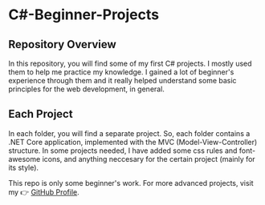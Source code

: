 # C#-Beginner-Projects

## Repository Overview

In this repository, you will find some of my first C# projects. I mostly used them to help me practice my knowledge. I gained a lot of beginner's experience through them and it really helped understand some basic principles for the web development, in general.

## Each Project

In each folder, you will find a separate project. So, each folder contains a .NET Core application, implemented with the MVC (Model-View-Controller) structure.  In some projects needed, I have added some css rules and font-awesome icons, and anything neccesary for the certain project (mainly for its style).

This repo is only some beginner's work. For more advanced projects, visit my 👉 [GitHub Profile](https://github.com/tech-gian).
